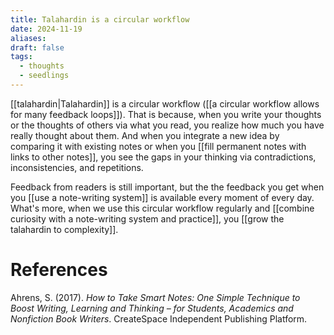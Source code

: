 ```yaml
---
title: Talahardin is a circular workflow
date: 2024-11-19
aliases: 
draft: false
tags:
  - thoughts
  - seedlings
---
```

[[talahardin|Talahardin]] is a circular workflow ([[a circular workflow allows for many feedback loops]]). That is because, when you write your thoughts or the thoughts of others via what you read, you realize how much you have really thought about them. And when you integrate a new idea by comparing it with existing notes or when you [[fill permanent notes with links to other notes]], you see the gaps in your thinking via contradictions, inconsistencies, and repetitions.

Feedback from readers is still important, but the the feedback you get when you [[use a note-writing system]] is available every moment of every day. What's more, when we use this circular workflow regularly and [[combine curiosity with a note-writing system and practice]], you [[grow the talahardin to complexity]].

# References

Ahrens, S. (2017). *How to Take Smart Notes: One Simple Technique to Boost Writing, Learning and Thinking – for Students, Academics and Nonfiction Book Writers*. CreateSpace Independent Publishing Platform.

